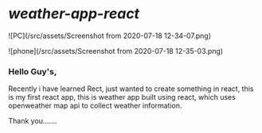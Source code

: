 # *weather-app-react*
![PC](/src/assets/Screenshot from 2020-07-18 12-34-07.png)

![phone](/src/assets/Screenshot from 2020-07-18 12-35-03.png)

### Hello Guy's,

Recently i have learned Rect, just wanted to create something in react, this is my first react app, this is weather app built using react, which uses openweather map api to collect weather information.

Thank you.......
